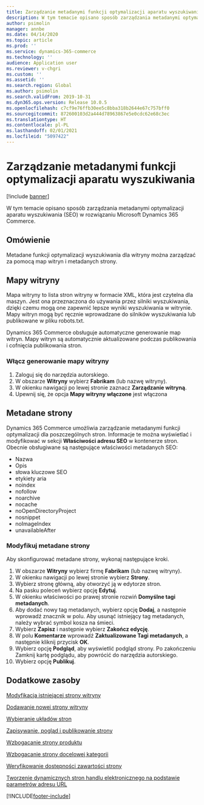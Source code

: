 ```yaml
---
title: Zarządzanie metadanymi funkcji optymalizacji aparatu wyszukiwania
description: W tym temacie opisano sposób zarządzania metadanymi optymalizacji aparatu wyszukiwania (SEO) w rozwiązaniu Microsoft Dynamics 365 Commerce.
author: psimolin
manager: annbe
ms.date: 04/14/2020
ms.topic: article
ms.prod: ''
ms.service: dynamics-365-commerce
ms.technology: ''
audience: Application user
ms.reviewer: v-chgri
ms.custom: ''
ms.assetid: ''
ms.search.region: Global
ms.author: psimolin
ms.search.validFrom: 2019-10-31
ms.dyn365.ops.version: Release 10.0.5
ms.openlocfilehash: c7cf9e76ffb30ee5c8bba318b2644e67c757bff0
ms.sourcegitcommit: 872600103d2a444d78963867e5e0cdc62e68c3ec
ms.translationtype: HT
ms.contentlocale: pl-PL
ms.lasthandoff: 02/01/2021
ms.locfileid: "5097422"
---
```

# <a name="manage-seo-metadata"></a>Zarządzanie metadanymi funkcji optymalizacji aparatu wyszukiwania


[!include [banner](includes/banner.md)]

W tym temacie opisano sposób zarządzania metadanymi optymalizacji aparatu wyszukiwania (SEO) w rozwiązaniu Microsoft Dynamics 365 Commerce.

## <a name="overview"></a>Omówienie

Metadane funkcji optymalizacji wyszukiwania dla witryny można zarządzać za pomocą map witryn i metadanych strony.
    
## <a name="site-maps"></a>Mapy witryny

Mapa witryny to lista stron witryny w formacie XML, która jest czytelna dla maszyn. Jest ona przeznaczona do używania przez silniki wyszukiwania, dzięki czemu mogą one zapewnić lepsze wyniki wyszukiwania w witrynie. Mapy witryn mogą być ręcznie wprowadzane do silników wyszukiwania lub publikowane w pliku robots.txt.

Dynamics 365 Commerce obsługuje automatyczne generowanie map witryn. Mapy witryn są automatycznie aktualizowane podczas publikowania i cofnięcia publikowania stron.

### <a name="turn-on-site-map-generation"></a>Włącz generowanie mapy witryny

1. Zaloguj się do narzędzia autorskiego.
1. W obszarze **Witryny** wybierz **Fabrikam** (lub nazwę witryny).
1. W okienku nawigacji po lewej stronie zaznacz **Zarządzanie witryną**.
1. Upewnij się, że opcja **Mapy witryny włączone** jest włączona

## <a name="page-metadata"></a>Metadane strony

Dynamics 365 Commerce umożliwia zarządzanie metadanymi funkcji optymalizacji dla poszczególnych stron. Informacje te można wyświetlać i modyfikować w sekcji **Właściwości adresu SEO** w kontenerze stron. Obecnie obsługiwane są następujące właściwości metadanych SEO:

- Nazwa
- Opis
- słowa kluczowe SEO
- etykiety aria
- noindex
- nofollow
- noarchive
- nocache
- noOpenDirectoryProject
- nosnippet
- noImageIndex
- unavailableAfter

### <a name="modify-page-metadata"></a>Modyfikuj metadane strony

Aby skonfigurować metadane strony, wykonaj następujące kroki.

1. W obszarze **Witryny** wybierz firmę **Fabrikam** (lub nazwę witryny).
1. W okienku nawigacji po lewej stronie wybierz **Strony**.
1. Wybierz stronę główną, aby otworzyć ją w edytorze stron.
1. Na pasku poleceń wybierz opcję **Edytuj**.
1. W okienku właściwości po prawej stronie rozwiń **Domyślne tagi metadanych**.
1. Aby dodać nowy tag metadanych, wybierz opcję **Dodaj**, a następnie wprowadź znacznik w polu. Aby usunąć istniejący tag metadanych, należy wybrać symbol kosza na śmieci.
1. Wybierz **Zapisz** i następnie wybierz **Zakończ edycję**.
1. W polu **Komentarze** wprowadź **Zaktualizowane Tagi metadanych**, a następnie kliknij przycisk **OK**.
1. Wybierz opcję **Podgląd**, aby wyświetlić podgląd strony. Po zakończeniu Zamknij kartę podglądu, aby powrócić do narzędzia autorskiego.
1. Wybierz opcję **Publikuj**.

## <a name="additional-resources"></a>Dodatkowe zasoby

[Modyfikacja istniejącej strony witryny](modify-existing-page.md)

[Dodawanie nowej strony witryny](add-new-page.md)

[Wybieranie układów stron](select-page-layouts.md)

[Zapisywanie, pogląd i publikowanie strony](save-preview-publish-page.md)

[Wzbogacanie strony produktu](enrich-product-page.md)

[Wzbogacanie strony docelowej kategorii](enrich-category-page.md)

[Weryfikowanie dostępności zawartości strony](verify-accessibility.md)

[Tworzenie dynamicznych stron handlu elektronicznego na podstawie parametrów adresu URL](create-dynamic-pages.md)


[!INCLUDE[footer-include](../includes/footer-banner.md)]